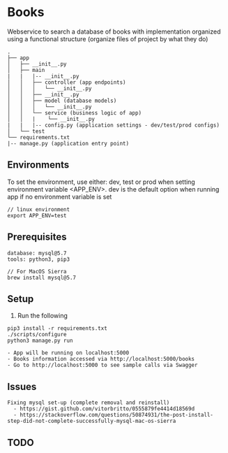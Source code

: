 # Books
Webservice to search a database of books with implementation organized using a functional structure (organize files of project by what they do)

```
.
├── app
│   ├── __init__.py
│   ├── main
|   |   |-- __init__.py
│   │   ├── controller (app endpoints)
│   │   │   └── __init__.py
│   │   ├── __init__.py
│   │   ├── model (database models)
│   │   │   └── __init__.py
│   │   └── service (business logic of app)
│   │   |    └── __init__.py
|   |   |-- config.py (application settings - dev/test/prod configs)
│   └── test
└── requirements.txt
|-- manage.py (application entry point)

```

## Environments
To set the environment, use either: dev, test or prod when setting environment variable <APP_ENV>. dev is the default option when running app if no environment variable is set
```
// linux environment
export APP_ENV=test
```

## Prerequisites
```
database: mysql@5.7
tools: python3, pip3

// For MacOS Sierra
brew install mysql@5.7

```

## Setup

1. Run the following
```
pip3 install -r requirements.txt
./scripts/configure
python3 manage.py run

- App will be running on localhost:5000
- Books information accessed via http://localhost:5000/books
- Go to http://localhost:5000 to see sample calls via Swagger
```

## Issues
```
Fixing mysql set-up (complete removal and reinstall)
  - https://gist.github.com/vitorbritto/0555879fe4414d18569d
  - https://stackoverflow.com/questions/50874931/the-post-install-step-did-not-complete-successfully-mysql-mac-os-sierra
```

## TODO

